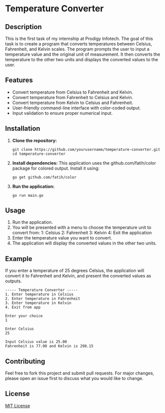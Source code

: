 # Temperature Converter

## Description

This is the first task of my internship at Prodigy Infotech. The goal of this task is to create a program that converts temperatures between Celsius, Fahrenheit, and Kelvin scales. The program prompts the user to input a temperature value and the original unit of measurement. It then converts the temperature to the other two units and displays the converted values to the user.

## Features

- Convert temperature from Celsius to Fahrenheit and Kelvin.
- Convert temperature from Fahrenheit to Celsius and Kelvin.
- Convert temperature from Kelvin to Celsius and Fahrenheit.
- User-friendly command-line interface with color-coded output.
- Input validation to ensure proper numerical input.

## Installation

1. **Clone the repository:**
   ```
   git clone https://github.com/yourusername/temperature-converter.git
   cd temperature-converter
   ```
2. **Install dependencies:**
   This application uses the github.com/fatih/color package for colored output. Install it using:
   ```
   go get github.com/fatih/color
   ```
3. **Run the application:**
   ```
   go run main.go
   ```

## Usage

1. Run the application.
2. You will be presented with a menu to choose the temperature unit to convert from:
   1: Celsius
   2: Fahrenheit
   3: Kelvin
   4: Exit the application
3. Enter the temperature value you want to convert.
4. The application will display the converted values in the other two units.

## Example

If you enter a temperature of 25 degrees Celsius, the application will convert it to Fahrenheit and Kelvin, and present the converted values as outputs.

```
----- Temperature Converter -----
1. Enter temperature in Celsius
2. Enter temperature in Fahrenheit
3. Enter temperature in Kelvin
4. Exit from app

Enter your choice
1

Enter Celsius
25

Input Celsius value is 25.00
Fahrenheit is 77.00 and Kelvin is 298.15
```

## Contributing

Feel free to fork this project and submit pull requests. For major changes, please open an issue first to discuss what you would like to change.

## License

[MIT License](LICENSE)
